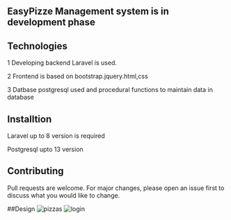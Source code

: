 <h2>EasyPizze Management system is in development phase</h2>

## Technologies

<p> 1 Developing backend Laravel is used.</p>
<p> 2 Frontend is based on bootstrap.jquery.html,css</p>
<p> 3 Datbase postgresql used and procedural functions to maintain data in database</p>

## Installtion

<p>Laravel up to 8 version is required</p>
<p>Postgresql upto 13 version</p>

## Contributing
<p>Pull requests are welcome. For major changes, please open an issue first to discuss what you would like to change.</>
    
##Design
![pizzas](https://user-images.githubusercontent.com/45049612/105783574-0f74ec80-5f77-11eb-8500-ace7dfe95dc5.PNG)
![login](https://user-images.githubusercontent.com/45049612/105783594-2582ad00-5f77-11eb-869c-1eacb76f8fe8.PNG)
